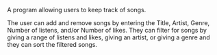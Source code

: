 A program allowing users to keep track of songs.

The user can add and remove songs by entering the Title, Artist, Genre, Number of listens, and/or Number of likes.
They can filter for songs by giving a range of listens and likes, giving an artist, or giving a genre and they can sort the filtered songs.